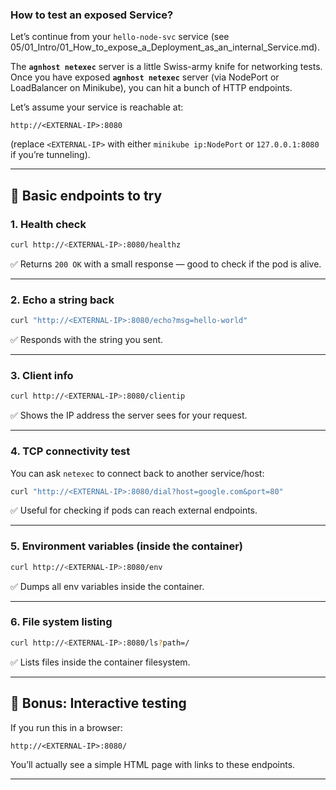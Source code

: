### How to test an exposed Service?
Let’s continue from your `hello-node-svc` service (see 05/01_Intro/01_How_to_expose_a_Deployment_as_an_internal_Service.md).

The **`agnhost netexec`** server is a little Swiss-army knife for networking tests. 
Once you have exposed **`agnhost netexec`** server (via NodePort or LoadBalancer on Minikube), 
you can hit a bunch of HTTP endpoints.

Let’s assume your service is reachable at:

```
http://<EXTERNAL-IP>:8080
```

(replace `<EXTERNAL-IP>` with either `minikube ip:NodePort` or `127.0.0.1:8080` if you’re tunneling).

---

## 🔹 Basic endpoints to try

### 1. Health check

```sh
curl http://<EXTERNAL-IP>:8080/healthz
```

✅ Returns `200 OK` with a small response — good to check if the pod is alive.

---

### 2. Echo a string back

```sh
curl "http://<EXTERNAL-IP>:8080/echo?msg=hello-world"
```

✅ Responds with the string you sent.

---

### 3. Client info

```sh
curl http://<EXTERNAL-IP>:8080/clientip
```

✅ Shows the IP address the server sees for your request.

---

### 4. TCP connectivity test

You can ask `netexec` to connect back to another service/host:

```sh
curl "http://<EXTERNAL-IP>:8080/dial?host=google.com&port=80"
```

✅ Useful for checking if pods can reach external endpoints.

---

### 5. Environment variables (inside the container)

```sh
curl http://<EXTERNAL-IP>:8080/env
```

✅ Dumps all env variables inside the container.

---

### 6. File system listing

```sh
curl http://<EXTERNAL-IP>:8080/ls?path=/
```

✅ Lists files inside the container filesystem.

---

## 🔹 Bonus: Interactive testing

If you run this in a browser:

```
http://<EXTERNAL-IP>:8080/
```

You’ll actually see a simple HTML page with links to these endpoints.

---
